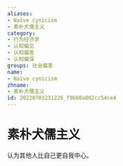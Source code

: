```yaml
---
aliases:
- Naïve cynicism
- 素朴犬儒主义
category:
- 行为经济学
- 认知偏见
- 认知偏差
- 认知偏误
groups: 社会偏差
name:
- Naïve cynicism
zhname:
- 素朴犬儒主义
id: 20220703231226_f9bb0a002cc54ce4
---
```


# 素朴犬儒主义

认为其他人比自己更自我中心。
